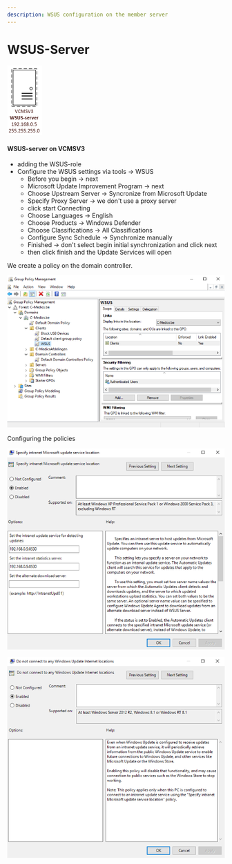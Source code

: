 ```yaml
---
description: WSUS configuration on the member server
---
```


# WSUS-Server

![ip address WSUS](../../.gitbook/assets/ipwsus.PNG)

#### WSUS-server on VCMSV3

* adding the WSUS-role
* Configure the WSUS settings via tools -&gt; WSUS 
  * Before you begin -&gt; next
  * Microsoft Update Improvement Program -&gt; next
  * Choose Upstream Server -&gt; Syncronize from Microsoft Update
  * Specify Proxy Server -&gt; we don't use a proxy server
  * click start Connecting
  * Choose Languages -&gt; English
  * Choose Products -&gt; Windows Defender
  * Choose Classifications -&gt; All Classifications
  * Configure Sync Schedule -&gt; Synchronize manually
  * Finished -&gt; don't select begin initial synchronization and click next
  * then click finish and the Update Services will open

We create a policy on the domain controller.

![](../../.gitbook/assets/wsus0.PNG)

Configuring the policies

![Configuration of intranet update service location](../../.gitbook/assets/wsus1.PNG)

![No connection with internet locations](../../.gitbook/assets/wsus2.PNG)







